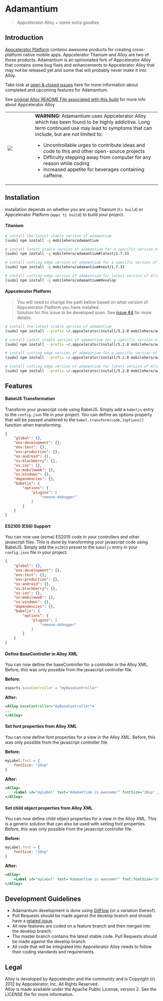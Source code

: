 # Adamantium

> Appcelerator Alloy + some extra goodies

## Introduction

[Appcelerator Platform](http://www.appcelerator.com/mobile-app-development-products/) contains awesome products for creating cross-platform native mobile apps.  Appcelerator Titanium and Alloy are two of those products. Adamantium is an opinionated fork of Appcelerator Alloy that contains some bug fixes and enhancements to Appcelerator Alloy that may not be released yet and some that will probably never make it into Alloy.

Take look at [open & closed issues](https://github.com/mobilehero/adamantium/issues) here for more information about completed and upcoming features for Adamantium.

See [original Alloy README File associated with this build](ALLOY_README.md) for more info about Appcelerator Alloy

<table><tr>
<td width="75"><img src="http://cdn.secure-api.org/icons/danger_color_48x48.png" /></td>
<td><b>WARNING:</b> Adamantium uses Appcelerator Alloy which has been found to be highly addictive. 
Long term continued use may lead to symptoms that can include, but are not limited to:  <ul>
<li>Uncontrollable urges to contribute ideas and code to this and other open-source projects</li> 
<li>Difficulty stepping away from computer for any reason while coding</li> 
<li>Increased appetite for beverages containing caffeine.</li>
</ul> </td>
</tr></table>

## Installation

Installation depends on whether you are using Titanium (`ti build`) or Appcelerator Platform (`appc ti build`) to build your project. 

#### Titanium

```bash
# install the latest stable version of adamantium
[sudo] npm install -g mobilehero/adamantium

# install latest stable version of adamantium for a specific version of Alloy
[sudo] npm install -g mobilehero/adamantium#latest/1.7.33

# install cutting edge version of adamantium for a specific version of Alloy
[sudo] npm install -g mobilehero/adamantium#next/1.7.33

# install cutting edge version of adamantium for latest version of Alloy
[sudo] npm install -g mobilehero/adamantium#develop
```

#### Appcelerator Platform

>You will need to change the path below based on what version of Appcelerator Platform you have installed.  
>Solution for this issue to be developed soon.  See [issue #4](https://github.com/mobilehero/adamantium/issues/4) for more details.

```bash
# install the latest stable version of adamantium
[sudo] npm install --prefix ~/.appcelerator/install/5.2.0 mobilehero/adamantium

# install latest stable version of adamantium for a specific version of Alloy
[sudo] npm install --prefix ~/.appcelerator/install/5.2.0 mobilehero/adamantium#latest/1.7.33

# install cutting edge version of adamantium for a specific version of Alloy
[sudo] npm install --prefix ~/.appcelerator/install/5.2.0 mobilehero/adamantium#next/1.7.33

# install cutting edge version of adamantium for latest version of Alloy
[sudo] npm install --prefix ~/.appcelerator/install/5.2.0 mobilehero/adamantium#develop
```

## Features

#### BabelJS Transformation

Transform your javascript code using BabelJS.  Simply add a `babeljs` entry to the `config.json` file in your project.  You can define an options property that will be passed unaltered to the `babel.transform(code,[options])` function when transforming.

```json
{
    "global": {},
    "env:development": {},
    "env:test": {},
    "env:production": {},
    "os:android": {},
    "os:blackberry": {},
    "os:ios": {},
    "os:mobileweb": {},
    "os:windows": {},
    "dependencies": {},
    "babeljs": {
        "options": {
            "plugins": [
                "remove-debugger"
            ]
        }
    }
}
``` 
 

#### ES2105 (ES6) Support

You can now use (some) ES2015 code in your controllers and other javascript files.  This is done by transforming your javascript code using BabelJS.  Simply add the `es2015` preset to the  `babeljs` entry in your `config.json` file in your project. 

```json
{
    "global": {},
    "env:development": {},
    "env:test": {},
    "env:production": {},
    "os:android": {},
    "os:blackberry": {},
    "os:ios": {},
    "os:mobileweb": {},
    "os:windows": {},
    "dependencies": {},
    "babeljs": {
        "options": {
            "plugins": [
                "remove-debugger"
            ]
        }
    }
}
``` 
 
#### Define BaseController in Alloy XML

You can now define the baseController for a controller in the Alloy XML.  Before, this was only possible from the javascript controller file.

**Before:**
```javascript
exports.baseController = "myBaseController"
```

**After:**
```xml
<Alloy baseController="myBaseController">
...
</Alloy>
```

#### Set font properties from Alloy XML

You can now define font properties for a view in the Alloy XML.  Before, this was only possible from the javascript controller file.

**Before:**
```javascript
myLabel.font = {
    fontSize: "10sp"
}
```

**After:**
```xml
<Alloy>
    <Label id="myLabel" text="Adamantium is awesome!" fontSize="10sp" />
</Alloy>
```

#### Set child object properties from Alloy XML

You can now define child object properties for a view in the Alloy XML.  This is a generic solution that can also be used with setting font properties.  Before, this was only possible from the javascript controller file.

**Before:**
```javascript
myLabel.font = {
    fontSize: "10sp"
}
```

**After:**
```xml
<Alloy>
    <Label id="myLabel" text="Adamantium is awesome!" font:fontSize="10sp" />
</Alloy>
```

## Development Guidelines

- Adamantium development is done using [GitFlow](http://nvie.com/posts/a-successful-git-branching-model/) (or a variation thereof).  
- Pull Requests should be made against the develop branch and should have a [related issue](https://github.com/mobilehero/adamantium/issues).
- All new features are coded on a feature branch and then merged into the develop branch.  
- The master branch contains the latest stable code.  Pull Requests should be made against the develop branch.
- All code that will be integrated into Appcelerator Alloy needs to follow their coding standards and requirements.

## Legal

Alloy is developed by Appcelerator and the community and is Copyright (c) 2012 by Appcelerator, Inc. All Rights Reserved.   
Alloy is made available under the Apache Public License, version 2. See the LICENSE file for more information.  

